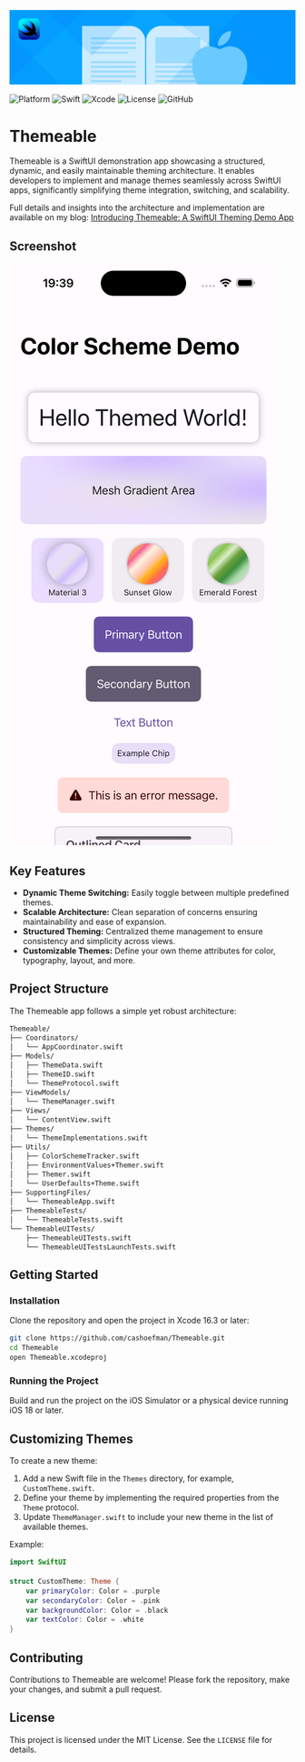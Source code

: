 ![Themeable Banner](Themeable/Resources/banner.png)

![Platform](https://img.shields.io/badge/platform-iOS%2018%2B-blue)
![Swift](https://img.shields.io/badge/swift-6.1-orange.svg)
![Xcode](https://img.shields.io/badge/Xcode-16.3-blue.svg)
![License](https://img.shields.io/github/license/cashoefman/Themeable)
![GitHub](https://img.shields.io/badge/github-cashoefman-blue.svg)

# Themeable

Themeable is a SwiftUI demonstration app showcasing a structured, dynamic, and easily maintainable theming architecture. It enables developers to implement and manage themes seamlessly across SwiftUI apps, significantly simplifying theme integration, switching, and scalability.

Full details and insights into the architecture and implementation are available on my blog:
[Introducing Themeable: A SwiftUI Theming Demo App](https://cashoefman.com/introducing-themeable-a-swiftui-theming-demo-app)

## Screenshot

![Themeable Screenshot](Themeable/Resources/Screenshot.png)

## Key Features

* **Dynamic Theme Switching:** Easily toggle between multiple predefined themes.
* **Scalable Architecture:** Clean separation of concerns ensuring maintainability and ease of expansion.
* **Structured Theming:** Centralized theme management to ensure consistency and simplicity across views.
* **Customizable Themes:** Define your own theme attributes for color, typography, layout, and more.

## Project Structure

The Themeable app follows a simple yet robust architecture:

```
Themeable/
├── Coordinators/
│   └── AppCoordinator.swift
├── Models/
│   ├── ThemeData.swift
│   ├── ThemeID.swift
│   └── ThemeProtocol.swift
├── ViewModels/
│   └── ThemeManager.swift
├── Views/
│   └── ContentView.swift
├── Themes/
│   └── ThemeImplementations.swift
├── Utils/
│   ├── ColorSchemeTracker.swift
│   ├── EnvironmentValues+Themer.swift
│   ├── Themer.swift
│   └── UserDefaults+Theme.swift
├── SupportingFiles/
│   └── ThemeableApp.swift
├── ThemeableTests/
│   └── ThemeableTests.swift
└── ThemeableUITests/
    ├── ThemeableUITests.swift
    └── ThemeableUITestsLaunchTests.swift
```

## Getting Started

### Installation

Clone the repository and open the project in Xcode 16.3 or later:

```bash
git clone https://github.com/cashoefman/Themeable.git
cd Themeable
open Themeable.xcodeproj
```

### Running the Project

Build and run the project on the iOS Simulator or a physical device running iOS 18 or later.

## Customizing Themes

To create a new theme:

1. Add a new Swift file in the `Themes` directory, for example, `CustomTheme.swift`.
2. Define your theme by implementing the required properties from the `Theme` protocol.
3. Update `ThemeManager.swift` to include your new theme in the list of available themes.

Example:

```swift
import SwiftUI

struct CustomTheme: Theme {
    var primaryColor: Color = .purple
    var secondaryColor: Color = .pink
    var backgroundColor: Color = .black
    var textColor: Color = .white
}
```

## Contributing

Contributions to Themeable are welcome! Please fork the repository, make your changes, and submit a pull request.

## License

This project is licensed under the MIT License. See the `LICENSE` file for details.
